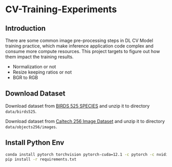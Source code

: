 # CV-Training-Experiments

## Introduction

There are some common image pre-processing steps in DL CV Model training practice,
which make inference application code complex and consume more compute resources.
This project targets to figure out how them impact the training results.

- Normalization or not 
- Resize keeping ratios or not 
- BGR to RGB

## Download Dataset

Download dataset from [BIRDS 525 SPECIES](https://www.kaggle.com/datasets/gpiosenka/100-bird-species) 
and unzip it to directory `data/birds525`.

Download dataset from [Caltech 256 Image Dataset](https://www.kaggle.com/datasets/jessicali9530/caltech256/data)
and unzip it to directory `data/objects256/images`.

## Install Python Env

```bash
conda install pytorch torchvision pytorch-cuda=12.1 -c pytorch -c nvidia
pip install -r requirements.txt
```